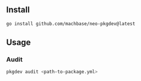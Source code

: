 
## Install

```sh
go install github.com/machbase/neo-pkgdev@latest
```

## Usage

### Audit

```sh
pkgdev audit <path-to-package.yml>
```
